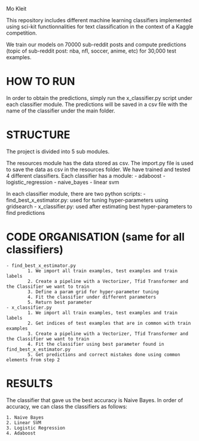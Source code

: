 Mo Kleit

This repository includes different machine learning classifiers implemented using sci-kit functionnalities for text classification in the context of a Kaggle competition.

We train our models on 70000 sub-reddit posts and compute predictions (topic of sub-reddit post: nba, nfl, soccer, anime, etc) for 30,000 test examples. 

# HOW TO RUN
In order to obtain the predictions, simply run the x_classifier.py script under each classifier module. The predictions will be saved
in a csv file with the name of the classifier under the main folder.

# STRUCTURE
The project is divided into 5 sub modules.

The resources module has the data stored as csv.
The import.py file is used to save the data as csv in the resources folder.
We have trained and tested 4 different classifiers.
Each classifier has a module:
    - adaboost
    - logistic_regression
    - naive_bayes
    - linear svm

In each classifier module, there are two python scripts:
    - find_best_x_estimator.py: used for tuning hyper-parameters using gridsearch
    - x_classifier.py: used after estimating best hyper-parameters to find predictions

# CODE ORGANISATION (same for all classifiers)
    - find_best_x_estimator.py
            1. We import all train examples, test examples and train labels
            2. Create a pipeline with a Vectorizer, Tfid Transformer and the Classifier we want to train
            3. Define a param grid for hyper-parameter tuning
            4. Fit the classifier under different parameters
            5. Return best parameter
    - x_classifier.py
            1. We import all train examples, test examples and train labels
            2. Get indices of test examples that are in common with train examples
            3. Create a pipeline with a Vectorizer, Tfid Transformer and the Classifier we want to train
            4. Fit the classifier using best parameter found in find_best_x_estimator.py
            5. Get predictions and correct mistakes done using common elements from step 2

# RESULTS

The classifier that gave us the best accuracy is Naive Bayes. In order of accuracy, we can class the classifiers
as follows:

    1. Naive Bayes
    2. Linear SVM
    3. Logistic Regression
    4. Adaboost





